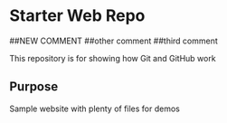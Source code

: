 # Starter Web Repo

##NEW COMMENT
##other comment
##third comment

This repository is for showing how Git and GitHub work

## Purpose

Sample website with plenty of files for demos
